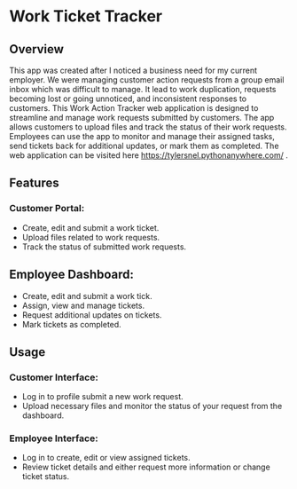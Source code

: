 # Work Ticket Tracker
## Overview
This app was created after I noticed a business need for my current employer. We were managing customer action requests from a group email inbox which was difficult to manage. It lead to work duplication, requests becoming lost or going unnoticed, and inconsistent responses to customers. This Work Action Tracker web application is designed to streamline and manage work requests submitted by customers. The app allows customers to upload files and track the status of their work requests. Employees can use the app to monitor and manage their assigned tasks, send tickets back for additional updates, or mark them as completed. The web application can be visited here https://tylersnel.pythonanywhere.com/ .

## Features
### Customer Portal:
- Create, edit and submit a work ticket.
- Upload files related to work requests.
- Track the status of submitted work requests.

## Employee Dashboard:
- Create, edit and submit a work tick.
- Assign, view and manage tickets.
- Request additional updates on tickets.
- Mark tickets as completed.

## Usage
### Customer Interface:
- Log in to profile submit a new work request.
- Upload necessary files and monitor the status of your request from the dashboard.

### Employee Interface:
- Log in to create, edit or view assigned tickets.
- Review ticket details and either request more information or change ticket status.
